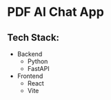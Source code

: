# PDF AI Chat App

## Tech Stack:
- Backend
    - Python
    - FastAPI
- Frontend
    - React
    - Vite